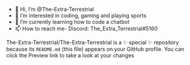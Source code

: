 - 👋 Hi, I’m @The-Extra-Terrestrial
- 👀 I’m interested in coding, gaming and playing sports
- 🌱 I’m currently learning how to code a chatbot
- 📫 How to reach me- Discord: The_Extra_Terrestrial#5160

The-Extra-Terrestrial/The-Extra-Terrestrial is a ✨ special ✨ repository because its `README.md` (this file) appears on your GitHub profile.
You can click the Preview link to take a look at your changes

